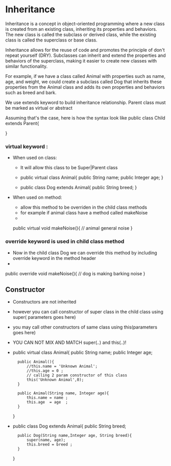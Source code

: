 # Inheritance 

Inheritance is a concept in object-oriented programming where a new class is created from an existing class, inheriting its properties and behaviors. The new class is called the subclass or derived class, while the existing class is called the superclass or base class.

Inheritance allows for the reuse of code and promotes the principle of don't repeat yourself (DRY). Subclasses can inherit and extend the properties and behaviors of the superclass, making it easier to create new classes with similar functionality.

For example, if we have a class called Animal with properties such as name, age, and weight, we could create a subclass called Dog that inherits these properties from the Animal class and adds its own properties and behaviors such as breed and bark.

We use extends keyword to build inheritance relationship. 
Parent class must be marked as virtual or abstract 

Assuming that's the case, here is how the syntax look like
   public class Child extends Parent{

   }


### virtual keyword : 

* When used on class: 
  - It will allow this class to be Super|Parent class
  - 
    public virtual class Animal{
        public String name; 
        public Integer age;
    }
  

  - 
    public class Dog extends Animal{
        public String breed; 
    }
  


* When used on method: 
  - allow this method to be overriden in the child class methods 
  - for example if animal class have a method called makeNoise
  - 
  public virtual void makeNoise(){
         // animal general noise
  }
  

### override keyword is used in child class method
  - Now in the child class Dog we can override this method by including override keyword in the method header
  - 
  public override void makeNoise(){
     // dog is making barking noise
  }
  
 
## Constructor 
- Constructors are not inherited
- however you can call constructor of super class in the child class using super( parameters goes here)
- you may call other constructors of same class using this(parameters goes here) 
- YOU CAN NOT MIX AND MATCH super(..) and this(..)! 

- 
    public virtual class Animal{
        public String name; 
        public Integer age;

        public Animal(){
            //this.name = 'Unknown Animal';
            //this.age = 0 ;
            // calling 2 param constructor of this class
            this('Unknown Animal',0);
        }

        public Animal(String name, Integer age){
            this.name = name ; 
            this.age  = age  ; 
        }
        

    }
 


- 
    public class Dog extends Animal{
        public String breed;

        public Dog(String name,Integer age, String breed){
            super(name, age); 
            this.breed = breed ; 
        }

    }